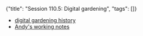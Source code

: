 {"title": "Session 110.5: Digital gardening", "tags": []}
* [digital gardening history](https://maggieappleton.com/garden-history)
* [Andy's working notes](https://notes.andymatuschak.org/)

